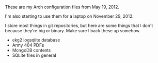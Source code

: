 These are my Arch configuration files from May 19, 2012.

I'm also starting to use them for a laptop on November 29, 2012.

I store most things in git repositories, but here are some things that I don't
because they're big or binary. Make sure I back these up somehow.

* ekg2 logsqlite database
* Army 404 PDFs
* MongoDB contents
* SQLite files in general
